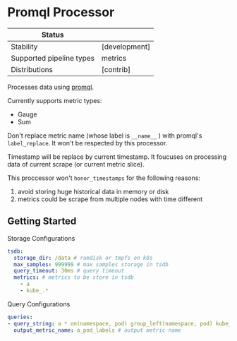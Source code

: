 # Promql Processor

| Status                   |               |
| ------------------------ |---------------|
| Stability                | [development] |
| Supported pipeline types | metrics       |
| Distributions            | [contrib]     |

Processes data using [promql](https://prometheus.io/docs/prometheus/latest/querying/basics/).

Currently supports metric types:
- Gauge
- Sum

Don't replace metric name (whose label is `__name__` ) with promql's `label_replace`. It won't be respected by this processor.

Timestamp will be replace by current timestamp.
It foucuses on processing data of current scrape (or current metric slice).

This proccessor won't `honor_timestamps` for the following reasons:

1. avoid storing huge historical data in memory or disk
2. metrics could be scrape from multiple nodes with time different

## Getting Started

Storage Configurations

```yaml
tsdb:
  storage_dir: /data # ramdisk or tmpfs on k8s
  max_samples: 999999 # max samples storage in tsdb
  query_timeout: 30ms # query timeout
  metrics: # metrics to be store in tsdb
    - a
    - kube_.*
```

Query Configurations

```yaml
queries:
- query_string: a * on(namespace, pod) group_left(namespace, pod) kube_pod_labels{} # query string
  output_metric_name: a_pod_labels # output metric name
```
